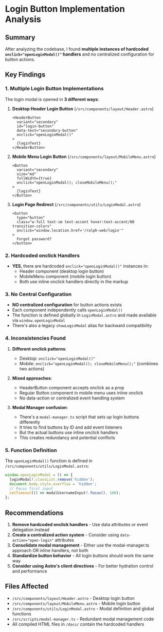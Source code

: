 # Login Button Implementation Analysis

## Summary

After analyzing the codebase, I found **multiple instances of hardcoded `onclick="openLoginModal()"` handlers** and no centralized configuration for button actions.

## Key Findings

### 1. **Multiple Login Button Implementations**

The login modal is opened in **3 different ways**:

1. **Desktop Header Login Button** (`/src/components/layout/Header.astro`)
   ```astro
   <HeaderButton
     variant="secondary"
     id="login-button"
     data-test="secondary-button"
     onclick="openLoginModal()"
   >
     {loginText}
   </HeaderButton>
   ```

2. **Mobile Menu Login Button** (`/src/components/layout/MobileMenu.astro`)
   ```astro
   <Button
     variant="secondary"
     size="md"
     fullWidth={true}
     onclick="openLoginModal(); closeMobileMenu();"
   >
     {loginText}
   </Button>
   ```

3. **Login Page Redirect** (`/src/components/utils/LoginModal.astro`)
   ```astro
   <button
     type="button"
     class="w-full text-sm text-accent hover:text-accent/80 transition-colors"
     onclick="window.location.href='/ralph-web/login'"
   >
     Forgot password?
   </button>
   ```

### 2. **Hardcoded onclick Handlers**

- **YES**, there are hardcoded `onclick="openLoginModal()"` instances in:
  - Header component (desktop login button)
  - MobileMenu component (mobile login button)
  - Both use inline onclick handlers directly in the markup

### 3. **No Central Configuration**

- **NO centralized configuration** for button actions exists
- Each component independently calls `openLoginModal()` 
- The function is defined globally in `LoginModal.astro` and made available via `window.openLoginModal`
- There's also a legacy `showLoginModal` alias for backward compatibility

### 4. **Inconsistencies Found**

1. **Different onclick patterns**:
   - Desktop: `onclick="openLoginModal()"`
   - Mobile: `onclick="openLoginModal(); closeMobileMenu();"` (combines two actions)

2. **Mixed approaches**:
   - HeaderButton component accepts onclick as a prop
   - Regular Button component in mobile menu uses inline onclick
   - No data-action or centralized event handling system

3. **Modal Manager confusion**:
   - There's a `modal-manager.ts` script that sets up login buttons differently
   - It tries to find buttons by ID and add event listeners
   - But the actual buttons use inline onclick handlers
   - This creates redundancy and potential conflicts

### 5. **Function Definition**

The `openLoginModal()` function is defined in `/src/components/utils/LoginModal.astro`:

```javascript
window.openLoginModal = () => {
  loginModal?.classList.remove('hidden');
  document.body.style.overflow = 'hidden';
  // Focus first input
  setTimeout(() => modalUsernameInput?.focus(), 100);
};
```

## Recommendations

1. **Remove hardcoded onclick handlers** - Use data attributes or event delegation instead
2. **Create a centralized action system** - Consider using `data-action="open-login"` attributes
3. **Consolidate modal management** - Either use the modal-manager.ts approach OR inline handlers, not both
4. **Standardize button behavior** - All login buttons should work the same way
5. **Consider using Astro's client directives** - For better hydration control and performance

## Files Affected

- `/src/components/layout/Header.astro` - Desktop login button
- `/src/components/layout/MobileMenu.astro` - Mobile login button  
- `/src/components/utils/LoginModal.astro` - Modal definition and global functions
- `/src/scripts/modal-manager.ts` - Redundant modal management code
- All compiled HTML files in `/docs/` contain the hardcoded handlers